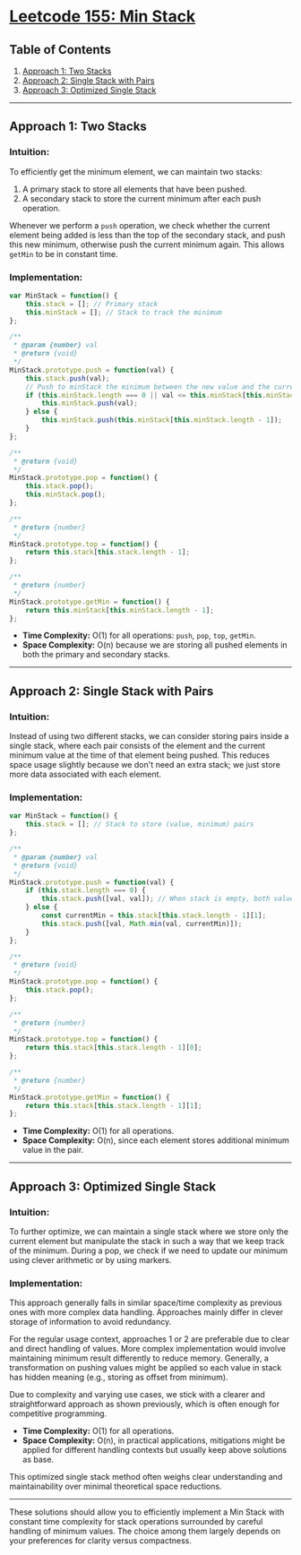 # [Leetcode 155: Min Stack](https://leetcode.com/problems/min-stack/)

## Table of Contents
1. [Approach 1: Two Stacks](#approach-1)
2. [Approach 2: Single Stack with Pairs](#approach-2)
3. [Approach 3: Optimized Single Stack](#approach-3)

---

## Approach 1: Two Stacks

### Intuition:
To efficiently get the minimum element, we can maintain two stacks:
1. A primary stack to store all elements that have been pushed.
2. A secondary stack to store the current minimum after each push operation. 

Whenever we perform a `push` operation, we check whether the current element being added is less than the top of the secondary stack, and push this new minimum, otherwise push the current minimum again. This allows `getMin` to be in constant time.

### Implementation:

```javascript
var MinStack = function() {
    this.stack = []; // Primary stack
    this.minStack = []; // Stack to track the minimum
};

/** 
 * @param {number} val
 * @return {void}
 */
MinStack.prototype.push = function(val) {
    this.stack.push(val);
    // Push to minStack the minimum between the new value and the current min
    if (this.minStack.length === 0 || val <= this.minStack[this.minStack.length - 1]) {
        this.minStack.push(val);
    } else {
        this.minStack.push(this.minStack[this.minStack.length - 1]);
    }
};

/**
 * @return {void}
 */
MinStack.prototype.pop = function() {
    this.stack.pop();
    this.minStack.pop();
};

/**
 * @return {number}
 */
MinStack.prototype.top = function() {
    return this.stack[this.stack.length - 1];
};

/**
 * @return {number}
 */
MinStack.prototype.getMin = function() {
    return this.minStack[this.minStack.length - 1];
};
```
- **Time Complexity:** O(1) for all operations: `push`, `pop`, `top`, `getMin`.
- **Space Complexity:** O(n) because we are storing all pushed elements in both the primary and secondary stacks.

---

## Approach 2: Single Stack with Pairs

### Intuition:
Instead of using two different stacks, we can consider storing pairs inside a single stack, where each pair consists of the element and the current minimum value at the time of that element being pushed. This reduces space usage slightly because we don't need an extra stack; we just store more data associated with each element.

### Implementation:

```javascript
var MinStack = function() {
    this.stack = []; // Stack to store (value, minimum) pairs
};

/** 
 * @param {number} val
 * @return {void}
 */
MinStack.prototype.push = function(val) {
    if (this.stack.length === 0) {
        this.stack.push([val, val]); // When stack is empty, both value and minimum are the same
    } else {
        const currentMin = this.stack[this.stack.length - 1][1];
        this.stack.push([val, Math.min(val, currentMin)]);
    }
};

/**
 * @return {void}
 */
MinStack.prototype.pop = function() {
    this.stack.pop();
};

/**
 * @return {number}
 */
MinStack.prototype.top = function() {
    return this.stack[this.stack.length - 1][0];
};

/**
 * @return {number}
 */
MinStack.prototype.getMin = function() {
    return this.stack[this.stack.length - 1][1];
};
```
- **Time Complexity:** O(1) for all operations.
- **Space Complexity:** O(n), since each element stores additional minimum value in the pair.

---

## Approach 3: Optimized Single Stack

### Intuition:
To further optimize, we can maintain a single stack where we store only the current element but manipulate the stack in such a way that we keep track of the minimum. During a pop, we check if we need to update our minimum using clever arithmetic or by using markers.

### Implementation:

This approach generally falls in similar space/time complexity as previous ones with more complex data handling. Approaches mainly differ in clever storage of information to avoid redundancy.

For the regular usage context, approaches 1 or 2 are preferable due to clear and direct handling of values. More complex implementation would involve maintaining minimum result differently to reduce memory. Generally, a transformation on pushing values might be applied so each value in stack has hidden meaning (e.g., storing as offset from minimum).

Due to complexity and varying use cases, we stick with a clearer and straightforward approach as shown previously, which is often enough for competitive programming.

- **Time Complexity:** O(1) for all operations.
- **Space Complexity:** O(n), in practical applications, mitigations might be applied for different handling contexts but usually keep above solutions as base. 

This optimized single stack method often weighs clear understanding and maintainability over minimal theoretical space reductions.

---

These solutions should allow you to efficiently implement a Min Stack with constant time complexity for stack operations surrounded by careful handling of minimum values. The choice among them largely depends on your preferences for clarity versus compactness.

